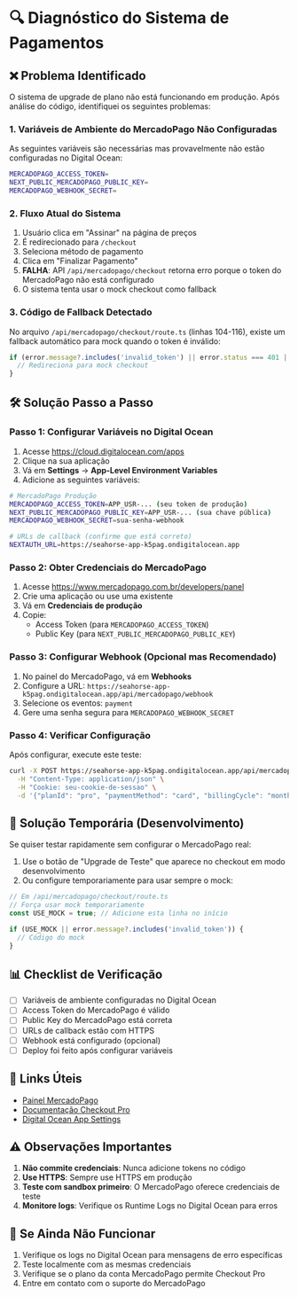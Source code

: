 # 🔍 Diagnóstico do Sistema de Pagamentos

## ❌ Problema Identificado

O sistema de upgrade de plano não está funcionando em produção. Após análise do código, identifiquei os seguintes problemas:

### 1. **Variáveis de Ambiente do MercadoPago Não Configuradas**

As seguintes variáveis são necessárias mas provavelmente não estão configuradas no Digital Ocean:

```bash
MERCADOPAGO_ACCESS_TOKEN=
NEXT_PUBLIC_MERCADOPAGO_PUBLIC_KEY=
MERCADOPAGO_WEBHOOK_SECRET=
```

### 2. **Fluxo Atual do Sistema**

1. Usuário clica em "Assinar" na página de preços
2. É redirecionado para `/checkout`
3. Seleciona método de pagamento
4. Clica em "Finalizar Pagamento"
5. **FALHA**: API `/api/mercadopago/checkout` retorna erro porque o token do MercadoPago não está configurado
6. O sistema tenta usar o mock checkout como fallback

### 3. **Código de Fallback Detectado**

No arquivo `/api/mercadopago/checkout/route.ts` (linhas 104-116), existe um fallback automático para mock quando o token é inválido:

```typescript
if (error.message?.includes('invalid_token') || error.status === 401 || error.status === 400) {
  // Redireciona para mock checkout
}
```

## 🛠️ Solução Passo a Passo

### Passo 1: Configurar Variáveis no Digital Ocean

1. Acesse https://cloud.digitalocean.com/apps
2. Clique na sua aplicação
3. Vá em **Settings** → **App-Level Environment Variables**
4. Adicione as seguintes variáveis:

```bash
# MercadoPago Produção
MERCADOPAGO_ACCESS_TOKEN=APP_USR-... (seu token de produção)
NEXT_PUBLIC_MERCADOPAGO_PUBLIC_KEY=APP_USR-... (sua chave pública)
MERCADOPAGO_WEBHOOK_SECRET=sua-senha-webhook

# URLs de callback (confirme que está correto)
NEXTAUTH_URL=https://seahorse-app-k5pag.ondigitalocean.app
```

### Passo 2: Obter Credenciais do MercadoPago

1. Acesse https://www.mercadopago.com.br/developers/panel
2. Crie uma aplicação ou use uma existente
3. Vá em **Credenciais de produção**
4. Copie:
   - Access Token (para `MERCADOPAGO_ACCESS_TOKEN`)
   - Public Key (para `NEXT_PUBLIC_MERCADOPAGO_PUBLIC_KEY`)

### Passo 3: Configurar Webhook (Opcional mas Recomendado)

1. No painel do MercadoPago, vá em **Webhooks**
2. Configure a URL: `https://seahorse-app-k5pag.ondigitalocean.app/api/mercadopago/webhook`
3. Selecione os eventos: `payment`
4. Gere uma senha segura para `MERCADOPAGO_WEBHOOK_SECRET`

### Passo 4: Verificar Configuração

Após configurar, execute este teste:

```bash
curl -X POST https://seahorse-app-k5pag.ondigitalocean.app/api/mercadopago/checkout \
  -H "Content-Type: application/json" \
  -H "Cookie: seu-cookie-de-sessao" \
  -d '{"planId": "pro", "paymentMethod": "card", "billingCycle": "monthly"}'
```

## 🧪 Solução Temporária (Desenvolvimento)

Se quiser testar rapidamente sem configurar o MercadoPago real:

1. Use o botão de "Upgrade de Teste" que aparece no checkout em modo desenvolvimento
2. Ou configure temporariamente para usar sempre o mock:

```typescript
// Em /api/mercadopago/checkout/route.ts
// Força usar mock temporariamente
const USE_MOCK = true; // Adicione esta linha no início

if (USE_MOCK || error.message?.includes('invalid_token')) {
  // Código do mock
}
```

## 📊 Checklist de Verificação

- [ ] Variáveis de ambiente configuradas no Digital Ocean
- [ ] Access Token do MercadoPago é válido
- [ ] Public Key do MercadoPago está correta
- [ ] URLs de callback estão com HTTPS
- [ ] Webhook está configurado (opcional)
- [ ] Deploy foi feito após configurar variáveis

## 🔗 Links Úteis

- [Painel MercadoPago](https://www.mercadopago.com.br/developers/panel)
- [Documentação Checkout Pro](https://www.mercadopago.com.br/developers/pt/docs/checkout-pro/landing)
- [Digital Ocean App Settings](https://cloud.digitalocean.com/apps)

## ⚠️ Observações Importantes

1. **Não commite credenciais**: Nunca adicione tokens no código
2. **Use HTTPS**: Sempre use HTTPS em produção
3. **Teste com sandbox primeiro**: O MercadoPago oferece credenciais de teste
4. **Monitore logs**: Verifique os Runtime Logs no Digital Ocean para erros

## 🚨 Se Ainda Não Funcionar

1. Verifique os logs no Digital Ocean para mensagens de erro específicas
2. Teste localmente com as mesmas credenciais
3. Verifique se o plano da conta MercadoPago permite Checkout Pro
4. Entre em contato com o suporte do MercadoPago